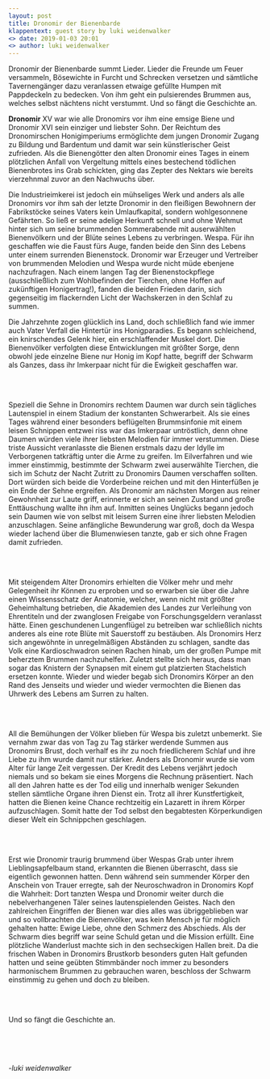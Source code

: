 ```yaml
---
layout: post
title: Dronomir der Bienenbarde
klappentext: guest story by luki weidenwalker
<> date: 2019-01-03 20:01
<> author: luki weidenwalker
---
```

<div markdown=1>
<div style="justify">Dronomir der Bienenbarde summt Lieder. Lieder die Freunde um Feuer versammeln,
Bösewichte in Furcht und Schrecken versetzen und sämtliche Tavernengänger dazu
veranlassen etwaige gefüllte Humpen mit Pappdeckeln zu bedecken. Von ihm geht ein
pulsierendes Brummen aus, welches selbst nächtens nicht verstummt. Und so fängt die Geschichte an.  

**Dronomir** XV war wie alle Dronomirs vor ihm eine emsige Biene und Dronomir XVI sein
einziger und liebster Sohn. Der Reichtum des Dronomirschen Honigimperiums
ermöglichte dem jungen Dronomir Zugang zu Bildung und Bardentum und damit war
sein künstlerischer Geist zufrieden. Als die Bienengötter den alten Dronomir eines Tages
in einem plötzlichen Anfall von Vergeltung mittels eines bestechend tödlichen
Bienenbrotes ins Grab schickten, ging das Zepter des Nektars wie bereits vierzehnmal
zuvor an den Nachwuchs über.  

Die Industrieimkerei ist jedoch ein mühseliges Werk und anders als alle Dronomirs vor
ihm sah der letzte Dronomir in den fleißigen Bewohnern der Fabrikstöcke seines Vaters
kein Umlaufkapital, sondern wohlgesonnene Gefährten. So ließ er seine adelige
Herkunft schnell und ohne Wehmut hinter sich um seine brummenden Sommerabende
mit auserwählten Bienenvölkern und der Blüte seines Lebens zu verbringen. Wespa.
Für ihn geschaffen wie die Faust fürs Auge, fanden beide den
Sinn des Lebens unter einem surrenden Bienenstock. Dronomir war Erzeuger
und Vertreiber von brummenden Melodien und Wespa wurde nicht müde ebenjene
nachzufragen. Nach einem langen Tag der Bienenstockpflege (ausschließlich zum
Wohlbefinden der Tierchen, ohne Hoffen auf zukünftigen Honigertrag!), fanden die
beiden Frieden darin, sich gegenseitig im flackernden Licht der Wachskerzen in den
Schlaf zu summen.  

Die Jahrzehnte zogen glücklich ins Land, doch schließlich fand wie immer auch Vater
Verfall die Hintertür ins Honigparadies. Es begann schleichend, ein knirschendes Gelenk
hier, ein erschlaffender Muskel dort. Die Bienenvölker verfolgten diese Entwicklungen
mit größter Sorge, denn obwohl jede einzelne Biene nur Honig im Kopf hatte, begriff der
Schwarm als Ganzes, dass ihr Imkerpaar nicht für die Ewigkeit geschaffen war.

<br><br>

Speziell die Sehne in Dronomirs rechtem Daumen war durch sein tägliches Lautenspiel
in einem Stadium der konstanten Schwerarbeit. Als sie eines Tages während einer
besonders beflügelten Brummsinfonie mit einem leisen Schnippen entzwei riss war das
Imkerpaar untröstlich, denn ohne Daumen würden viele ihrer liebsten Melodien für immer
verstummen. Diese triste Aussicht veranlasste die Bienen erstmals dazu der Idylle im
Verborgenen tatkräftig unter die Arme zu greifen. Im Eilverfahren und wie immer
einstimmig, bestimmte der Schwarm zwei auserwählte Tierchen, die sich im Schutz der
Nacht Zutritt zu Dronomirs Daumen verschaffen sollten. Dort würden sich beide die 
Vorderbeine reichen und mit den Hinterfüßen je ein Ende der Sehne ergreifen. Als
Dronomir am nächsten Morgen aus reiner Gewohnheit zur Laute griff, erinnerte er sich an seinen Zustand und große 
Enttäuschung wallte ihn ihm auf. Inmitten seines Unglücks
begann jedoch sein Daumen wie von selbst mit leisem Surren eine ihrer liebsten
Melodien anzuschlagen. Seine anfängliche Bewunderung war groß, doch da Wespa wieder lachend über die Blumenwiesen tanzte, gab er sich ohne Fragen damit zufrieden.

<br><br>

Mit steigendem Alter Dronomirs erhielten die Völker mehr und mehr Gelegenheit ihr
Können zu erproben und so erwarben sie über die Jahre einen Wissensschatz der
Anatomie, welcher, wenn nicht mit größter Geheimhaltung betrieben, die Akademien des Landes zur Verleihung von Ehrentiteln und der
zwanglosen Freigabe von Forschungsgeldern veranlasst hätte. Einen
geschundenen Lungenflügel zu betreiben war schließlich nichts anderes als eine rote Blüte mit
Sauerstoff zu bestäuben. Als Dronomirs Herz sich angewöhnte in unregelmäßigen
Abständen zu schlagen, sandte das Volk eine Kardioschwadron seinen
Rachen hinab, um der großen Pumpe mit beherztem Brummen nachzuhelfen. Zuletzt
stellte sich heraus, dass man sogar das Knistern der Synapsen mit einem gut platzierten
Stachelstich ersetzen konnte. Wieder und wieder begab sich Dronomirs Körper an
den Rand des Jenseits und wieder und wieder vermochten die Bienen das Uhrwerk
des Lebens am Surren zu halten.

<br><br>

All die Bemühungen der Völker blieben für Wespa bis zuletzt unbemerkt. Sie vernahm
zwar das von Tag zu Tag stärker werdende Summen aus Dronomirs Brust,
doch verhalf es ihr zu noch friedlicherem Schlaf und ihre Liebe zu ihm wurde damit nur stärker. Anders als Dronomir wurde sie vom Alter für lange Zeit vergessen. Der
Kredit des Lebens verjährt jedoch niemals und so bekam sie eines Morgens die
Rechnung präsentiert. Nach all den Jahren hatte es der Tod eilig und innerhalb weniger
Sekunden stellen sämtliche Organe ihren Dienst ein. Trotz all ihrer Kunstfertigkeit, hatten die Bienen keine Chance rechtzeitig ein Lazarett in ihrem Körper aufzuschlagen. Somit hatte der Tod selbst den begabtesten Körperkundigen dieser Welt ein Schnippchen geschlagen.

<br><br>

Erst wie Dronomir traurig brummend über Wespas Grab unter ihrem Lieblingsapfelbaum stand, erkannten die Bienen überrascht, dass sie eigentlich gewonnen hatten. Denn während sein summender Körper den Anschein von Trauer erregte, sah der Neuroschwadron in Dronomirs Kopf die Wahrheit: Dort tanzten Wespa und Dronomir weiter durch die nebelverhangenen Täler seines lautenspielenden Geistes. Nach den zahlreichen Eingriffen der Bienen war dies alles was übriggeblieben war und so vollbrachten die Bienenvölker, was kein Mensch je für möglich gehalten hatte: Ewige Liebe, ohne den Schmerz des Abschieds. Als der Schwarm dies begriff war seine Schuld getan
und die Mission erfüllt. Eine plötzliche Wanderlust machte sich in den sechseckigen
Hallen breit. Da die frischen Waben in Dronomirs Brustkorb besonders guten Halt
gefunden hatten und seine geübten Stimmbänder noch immer zu besonders
harmonischem Brummen zu gebrauchen waren, beschloss der Schwarm einstimmig zu
gehen und doch zu bleiben. 

<br><br>

Und so fängt die Geschichte an.

<br><br><br>

<i>-luki weidenwalker</i>

</div>
</div>
